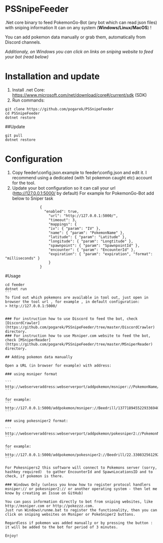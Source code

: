 # PSSnipeFeeder
.Net core binary to feed PokemonGo-Bot (any bot which can read json files) with sniping information
It can on any system (**Windows/Linux/MacOS**) ! 

You can add pokemon data manually or grab them, automatically from Discord channels. 

*Additionaly, on  Windows you can click on links on sniping website to feed your bot (read below)*

# Installation and update
1. Install .net Core: https://www.microsoft.com/net/download/core#/current/sdk (SDK)
2. Run commands: 
```
git clone https://github.com/pogarek/PSSnipeFeeder
cd PSSnipeFeeder
dotnet restore
```

##Update
```
git pull
dotnet restore
```



# Configuration
1. Copy feeder\config.json.example to feeder\config.json and edit it. I recommend using a dedicated (with 1st pokemon caught etc) account for the tool. 
2. Update your bot configuration so it can call your url (http://127.0.0.1:5000/ by default)
For example for PokemonGo-Bot add below to Sniper task
```
 				{
				  "enabled": true,
					"url": "http://127.0.0.1:5000/",
					"timeout": 3,
					"mappings": {
           			"iv": { "param": "IV" },
					"name": { "param": "PokemonName" },
					"latitude": { "param": "Latitude" },
					"longitude": { "param": "Longtitude" },
            		"spawnpoint": { "param": "SpawnpointId" },
					"encounter": { "param": "EncounterId" },
					"expiration": { "param": "expiration", "format": "milliseconds" }
					}
				}
```


#Usage

````
cd feeder
dotnet run
```
To find out which pokemons are available in tool out, just open in browser the tool url , for example , in default configuration:
> http://127.0.0.1:5000/


### For instruction how to use Discord to feed the bot, check [DiscordCrawler](https://github.com/pogarek/PSSnipeFeeder/tree/master/DiscordCrawler) directory. 
### For instruction how to use Msniper.com website to feed the bot, check [MSniperReader](https://github.com/pogarek/PSSnipeFeeder/tree/master/MSniperReader) directory. 

## Adding pokemon data manually

Open a URL (in browser for example) with address:

### using msniper format

```
http://webserveraddress:webserverport/addpokemon/msniper://PokemonName/encounterid/spawnpointid/latitude,longitude/iv  
```

for example:
```
http://127.0.0.1:5000/addpokemon/msniper://Beedrill/13771894552293369407/3403ff2f5e7/22.330832561292816,114.10366351376578/59.64  
```

### using pokesniper2 format: 

```
http://webserveraddress:webserverport/addpokemon/pokesniper2://PokemonName/latitude,longitude
```

for example:
```
http://127.0.0.1:5000/addpokemon/pokesniper2://Beedrill/22.330832561292816,114.10366351376578
```

For Pokesnipers2 this software will connect to Pokemons server (sorry, hashkey required)  to gather EncounterId and SpawnLocationsID and to check, if pokemon is there. 

### Windows Only (unless you know how to register protocol handlers msniper:// or pokesniper2:// or another operating system - then let me know by creating an Issue on GitHub)

You can pass information directly to bot from sniping websites, like http://msniper.com or http://pokezzz.com. 
Just run Windows\runme.bat to register the functionality, then you can click on sniping websites on Msniper or PokeSniper2 buttons. 

Regardless if pokemon was added manually or by pressing the button : it will be added to the bot for period of 3 minutes. 

Enjoy!







